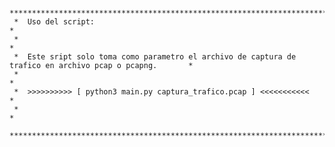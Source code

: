      *********************************************************************************************************
     *  Uso del script:                                                                                      *
     *                                                                                                       *
     *  Este sript solo toma como parametro el archivo de captura de trafico en archivo pcap o pcapng.       *
     *                                                                                                       *
     *  >>>>>>>>>> [ python3 main.py captura_trafico.pcap ] <<<<<<<<<<<                                      *
     *                                                                                                       *        
     *********************************************************************************************************
